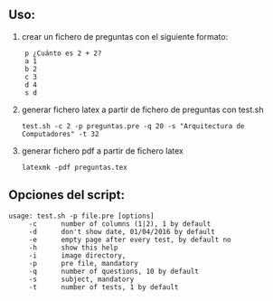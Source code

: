 Uso:
----

1. crear un fichero de preguntas con el siguiente formato:
```
	p ¿Cuánto es 2 + 2?
	a 1
	b 2
	c 3
	d 4
	s d
```

2. generar fichero latex a partir de fichero de preguntas con test.sh

	`test.sh -c 2 -p preguntas.pre -q 20 -s "Arquitectura de Computadores" -t 32`

3. generar fichero pdf a partir de fichero latex

	`latexmk -pdf preguntas.tex`


Opciones del script:
--------------------

	usage: test.sh -p file.pre [options]
		 -c 	 number of columns (1|2), 1 by default
		 -d 	 don't show date, 01/04/2016 by default
		 -e 	 empty page after every test, by default no
		 -h 	 show this help
		 -i 	 image directory, 
		 -p 	 pre file, mandatory
		 -q 	 number of questions, 10 by default
		 -s 	 subject, mandatory
		 -t 	 number of tests, 1 by default

